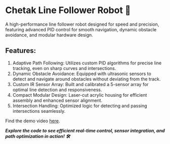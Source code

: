 # Chetak Line Follower Robot 🚀
A high-performance line follower robot designed for speed and precision, featuring advanced PID control for smooth navigation, dynamic obstacle avoidance, and modular hardware design.

## Features:
  1. Adaptive Path Following: Utilizes custom PID algorithms for precise line tracking, even on sharp curves and intersections.
  2. Dynamic Obstacle Avoidance: Equipped with ultrasonic sensors to detect and navigate around obstacles without deviating from the track.
  3. Custom IR Sensor Array: Built and calibrated a 5-sensor array for optimal line detection and responsiveness.
  4. Compact Modular Design: Laser-cut acrylic housing for efficient assembly and enhanced sensor alignment.
  5. Intersection Handling: Optimized logic for detecting and passing intersections seamlessly.

Find the demo video [here](https://drive.google.com/file/d/1HG7DZD1-t_n2QV_gyhieFdU_4F_b5V5M/view?usp=sharing).


***Explore the code to see efficient real-time control, sensor integration, and path optimization in action! 🛠️***
